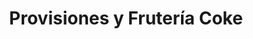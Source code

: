 ---
title: "Provisiones y Frutería Coke"
url: /valdivia/provisiones-y-fruteria-coke/
shop: comodidad
---